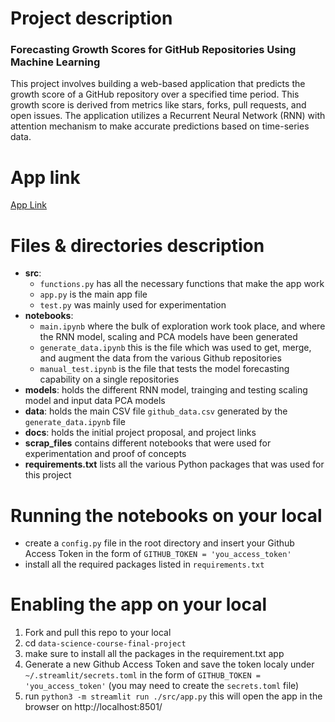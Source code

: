 # Project description

### Forecasting Growth Scores for GitHub Repositories Using Machine Learning

This project involves building a web-based application that predicts the growth score of a GitHub repository over a specified time period. This growth score is derived from metrics like stars, forks, pull requests, and open issues. The application utilizes a Recurrent Neural Network (RNN) with attention mechanism to make accurate predictions based on time-series data.

# App link
[App Link](https://ds-final-project-repo-growth-forecast.streamlit.app/)

# Files & directories description
- __src__: 
  -  `functions.py` has all the necessary functions that make the app work 
  -  `app.py` is the main app file
  -  `test.py` was mainly used for experimentation
- __notebooks__: 
  - `main.ipynb` where the bulk of exploration work took place, and where the RNN model, scaling and PCA models have been generated
  - `generate_data.ipynb` this is the file which was used to get, merge, and augment the data from the various Github repositories
  - `manual_test.ipynb` is the file that tests the model forecasting capability on a single repositories
- __models__: holds the different RNN model, trainging and testing scaling model and input data PCA models
- __data__: holds the main CSV file `github_data.csv` generated by the `generate_data.ipynb` file
- __docs__: holds the initial project proposal, and project links
- __scrap_files__ contains different notebooks that were used for experimentation and proof of concepts
- __requirements.txt__ lists all the various Python packages that was used for this project

# Running the notebooks on your local
- create a `config.py` file in the root directory and insert your Github Access Token in the form of `GITHUB_TOKEN = 'you_access_token'`
- install all the required packages listed in `requirements.txt`


# Enabling the app on your local
1. Fork and pull this repo to your local
2. cd `data-science-course-final-project`
3. make sure to install all the packages in the requirement.txt app
4. Generate a new Github Access Token and save the token localy under `~/.streamlit/secrets.toml` in the form of `GITHUB_TOKEN = 'you_access_token'` (you may need to create the `secrets.toml` file)
5. run `python3 -m streamlit run ./src/app.py` this will open the app in the browser on http://localhost:8501/
